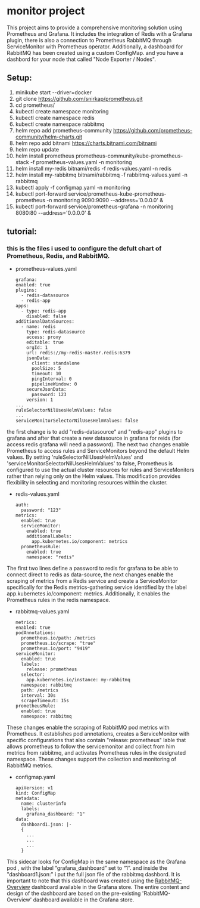 # monitor project 
This project aims to provide a comprehensive monitoring solution using Prometheus and Grafana. It includes the integration of Redis with a Grafana plugin, there is also a  connection to Prometheus RabbitMQ through ServiceMonitor with Prometheus operator. Additionally, a dashboard for RabbitMQ has been created using a custom ConfigMap.
and you have a dashbord for your node that called "Node Exporter / Nodes".
## Setup:
1. minikube start --driver=docker 
2. git clone https://github.com/snirkap/prometheus.git 
3. cd prometheus/ 
4. kubectl create namespace monitoring 
5. kubectl create namespace redis 
6. kubectl create namespace rabbitmq 
7. helm repo add prometheus-community https://github.com/prometheus-community/helm-charts.git 
8. helm repo add bitnami https://charts.bitnami.com/bitnami 
9. helm repo update 
11. helm install prometheus prometheus-community/kube-prometheus-stack -f prometheus-values.yaml -n monitoring 
12. helm install my-redis bitnami/redis -f redis-values.yaml -n redis 
13. helm install my-rabbitmq bitnami/rabbitmq -f rabbitmq-values.yaml -n rabbitmq 
14. kubectl apply -f configmap.yaml -n monitoring 
15. kubectl port-forward service/prometheus-kube-prometheus-prometheus -n monitoring 9090:9090 --address='0.0.0.0' & 
16. kubectl port-forward service/prometheus-grafana -n monitoring 8080:80 --address='0.0.0.0' &
## tutorial:
### this is the files i used to configure the defult chart of Prometheus, Redis, and RabbitMQ.
* prometheus-values.yaml
  ```
  grafana:
  enabled: true
  plugins:
    - redis-datasource
    - redis-app
  apps:
    - type: redis-app
      disabled: false
  additionalDataSources:
    - name: redis
      type: redis-datasource
      access: proxy
      editable: true
      orgId: 1
      url: redis://my-redis-master.redis:6379
      jsonData:
        client: standalone
        poolSize: 5
        timeout: 10
        pingInterval: 0
        pipelineWindow: 0
      secureJsonData:
        password: 123
      version: 1
  ...
  ruleSelectorNilUsesHelmValues: false
  ...
  serviceMonitorSelectorNilUsesHelmValues: false
the first change is to add "redis-datasource" and "redis-app" plugins to grafana and after that create a new datasource in grafana for reids (for access redis grafana will need a password). The next two changes enable Prometheus to access rules and ServiceMonitors beyond the default Helm values. By setting 'ruleSelectorNilUsesHelmValues' and 'serviceMonitorSelectorNilUsesHelmValues' to false, Prometheus is configured to use the actual cluster resources for rules and ServiceMonitors rather than relying only on the Helm values. This modification provides flexibility in selecting and monitoring resources within the cluster.

* redis-values.yaml
  ```
  auth:
    password: "123"
  metrics:
    enabled: true
    serviceMonitor:
      enabled: true
      additionalLabels:
        app.kubernetes.io/component: metrics
    prometheusRule:
      enabled: true
      namespace: "redis"
The first two lines define a password to redis for grafana to be able to connect direct to redis as data-source, the next changes enable the scraping of metrics from a Redis service and create a ServiceMonitor specifically for the Redis metrics-gathering service identified by the label app.kubernetes.io/component: metrics. Additionally, it enables the Prometheus rules in the redis namespace.

* rabbitmq-values.yaml
  ```
  metrics:
  enabled: true
  podAnnotations:
    prometheus.io/path: /metrics
    prometheus.io/scrape: "true"
    prometheus.io/port: "9419"
  serviceMonitor:
    enabled: true
    labels:
      release: prometheus
    selector:
      app.kubernetes.io/instance: my-rabbitmq
    namespace: rabbitmq
    path: /metrics
    interval: 30s
    scrapeTimeout: 15s
  prometheusRule:
    enabled: true
    namespace: rabbitmq
These changes enable the scraping of RabbitMQ pod metrics with Prometheus. It establishes pod annotations, creates a ServiceMonitor with specific configurations that also contain "release: prometheus" lable that allows prometheus to follow the servicemonitor and collect from him metrics from rabbitmq, and activates Prometheus rules in the designated namespace. These changes support the collection and monitoring of RabbitMQ metrics.
* configmap.yaml
  ```
  apiVersion: v1
  kind: ConfigMap
  metadata:
    name: clusterinfo
    labels:
      grafana_dashboard: "1"
  data:
    dashboard1.json: |-
    {
      ...
      ...
      ...
    }
This sidecar looks for ConfigMap in the same namespace as the Grafana pod , with the label “grafana_dashboard” set to “1”.
and inside the "dashboard1.json:" i put the full json file of the rabbitmq dashbord. 
It is important to note that this dashboard was created using the [RabbitMQ-Overview](https://grafana.com/grafana/dashboards/10991-rabbitmq-overview/)  dashboard available in the Grafana store. The entire content and design of the dashboard are based on the pre-existing 'RabbitMQ-Overview' dashboard available in the Grafana store.

  



